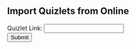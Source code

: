 <h2>Import Quizlets from Online</h2>
<ul class="import" id="import"></ul>

<style>
  .form-control{
    display:block;width:100%;
    padding:.375rem .75rem;
    font-size:1rem;
    font-weight:400;
    line-height:1.5;
    color:black;
    background-color:white;
    background-clip:padding-box;
    border:1px solid white;
    -webkit-appearance:none;
    -moz-appearance:none;
    appearance:none;
    border-radius:.375rem;
    transition:border-color .15s ease-in-out,box-shadow .15s ease-in-out;
  }
</style>



<form id="import-quizlet">
  <label>Quizlet Link:
    <input type="text" id="enter-link" name="enter-link">
  </label><br>
  <button type="button" id="submit-set-button">Submit</button>
</form>


<script>
  const flashcardForm = document.getElementById("import-quizlet");
  const setLink = document.getElementById("enter-link");
  setLink.split("quizlet.com/").splice(-1)[0].split("/")[0] 
  
  formVarName.onsubmit = (e) => {
	  e.preventDefault()
    const flashcardSet = { email: "rohanj2006@gmail.com", password: "password", id: setLink.value.splice(-1)[0].split("/")[0]};

    var url = "https://csa-backend.rohanj.dev/api/flashcard/getQuizlet";
    const options = {
            method: 'POST', // *GET, POST, PUT, DELETE, etc.
            headers: {
            'Content-Type': 'application/json'
            // 'Content-Type': 'application/x-www-form-urlencoded',
            },
            body: JSON.parse(flashcardSet) // body data type must match "Content-Type" header
        };
        fetch(url, options).then(response => {

            response.json().then(data => {
                console.log(data);
                window.location = `/flashcard.html?id=` + data.id;
            })
        })
        .catch(err => {
            console.log("Error: " + err);
        })
  });
}
</script>



